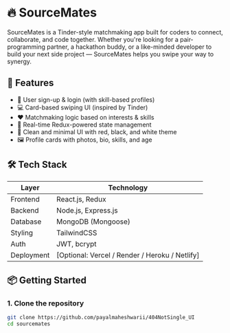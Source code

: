 # 🔥 SourceMates

SourceMates is a Tinder-style matchmaking app built for coders to connect, collaborate, and code together. Whether you're looking for a pair-programming partner, a hackathon buddy, or a like-minded developer to build your next side project — SourceMates helps you swipe your way to synergy.

## 🚀 Features

- 👤 User sign-up & login (with skill-based profiles)
- 💻 Card-based swiping UI (inspired by Tinder)
- ❤️ Matchmaking logic based on interests & skills
- 🔁 Real-time Redux-powered state management
- 🎨 Clean and minimal UI with red, black, and white theme
- 🖼️ Profile cards with photos, bio, skills, and age

## 🛠️ Tech Stack

| Layer       | Technology             |
|-------------|------------------------|
| Frontend    | React.js, Redux        |
| Backend     | Node.js, Express.js    |
| Database    | MongoDB (Mongoose)     |
| Styling     | TailwindCSS            |
| Auth        | JWT, bcrypt            |
| Deployment  | [Optional: Vercel / Render / Heroku / Netlify] |

## 📦 Getting Started

### 1. Clone the repository

```bash
git clone https://github.com/payalmaheshwarii/404NotSingle_UI
cd sourcemates
